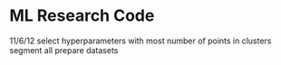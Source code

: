 ML Research Code
================
11/6/12
select hyperparameters with most number of points in clusters
segment all
prepare datasets



